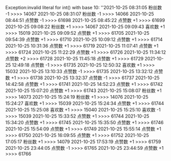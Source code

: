 Exception:invalid literal for int() with base 10: ''2021-10-25  08:31:05   粉丝数 -1 >>>> 14067
2021-10-25  08:31:07   粉丝数 -1 >>>> 14066
2021-10-25  08:44:51   点赞数 -1 >>>> 61698
2021-10-25  08:45:22   点赞数 +1 >>>> 61699
2021-10-25  09:08:22   粉丝数 +1 >>>> 14067
2021-10-25  09:09:43   喜欢数 +1 >>>> 15019
2021-10-25  09:09:52   点赞数 +1 >>>> 61705
2021-10-25  09:54:39   点赞数 +1 >>>> 61710
2021-10-25  10:09:12   点赞数 +1 >>>> 61714
2021-10-25  10:31:36   点赞数 +1 >>>> 61719
2021-10-25  11:07:41   点赞数 +1 >>>> 61724
2021-10-25  11:22:29   点赞数 +1 >>>> 61726
2021-10-25  11:34:12   点赞数 +2 >>>> 61728
2021-10-25  11:45:18   点赞数 +1 >>>> 61729
2021-10-25  12:49:18   点赞数 -1 >>>> 61735
2021-10-25  12:50:32   喜欢数 +1 >>>> 15032
2021-10-25  13:10:33   点赞数 -1 >>>> 61735
2021-10-25  13:32:12   点赞数 +1 >>>> 61738
2021-10-25  13:32:37   点赞数 -1 >>>> 61737
2021-10-25  14:42:58   点赞数 +1 >>>> 61741
2021-10-25  14:52:23   点赞数 +1 >>>> 61742
2021-10-25  15:07:20   点赞数 +1 >>>> 61743
2021-10-25  15:08:07   粉丝数 +1 >>>> 14073
2021-10-25  15:24:19   粉丝数 +1 >>>> 14076
2021-10-25  15:24:27   喜欢数 +1 >>>> 15039
2021-10-25  15:24:34   点赞数 +1 >>>> 61744
2021-10-25  15:25:08   喜欢数 +1 >>>> 15040
2021-10-25  15:25:10   喜欢数 -1 >>>> 15039
2021-10-25  15:33:52   点赞数 +1 >>>> 61744
2021-10-25  15:34:20   点赞数 +1 >>>> 61745
2021-10-25  15:35:50   点赞数 +1 >>>> 61746
2021-10-25  15:54:09   点赞数 +1 >>>> 61749
2021-10-25  15:55:14   点赞数 +1 >>>> 61750
2021-10-25  16:09:55   点赞数 +1 >>>> 61752
2021-10-25  17:05:17   粉丝数 +1 >>>> 14079
2021-10-25  17:53:19   点赞数 +1 >>>> 61759
2021-10-25  23:44:05   点赞数 -1 >>>> 61765
2021-10-25  23:44:59   点赞数 +1 >>>> 61766
